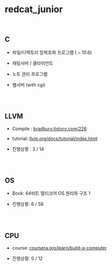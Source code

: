 # redcat_junior

<br>

## C

+ 파일/디렉토리 암복호화 프로그램 ( ~ 10.6)

+ 채팅서버 / 클라이언트

+ 노트 관리 프로그램

+ 웹서버 (with cgi)

<br><br>

## LLVM

+ Compile : <a href="https://bradbury.tistory.com/226">bradbury.tistory.com/226</a>

+ tutorial: <a href="https://llvm.org/docs/tutorial/index.html">llvm.org/docs/tutorial/index.html</a>

+ 진행상황 : 3 / 14

<br><br>

## OS

+ Book: 64비트 멀티코어 OS 원리와 구조 1

+ 진행상황: 6 / 58

<br><br>

## CPU

+ course: <a href="https://www.coursera.org/learn/build-a-computer">coursera.org/learn/build-a-computer</a>

+ 진행상황: 0 / 12
